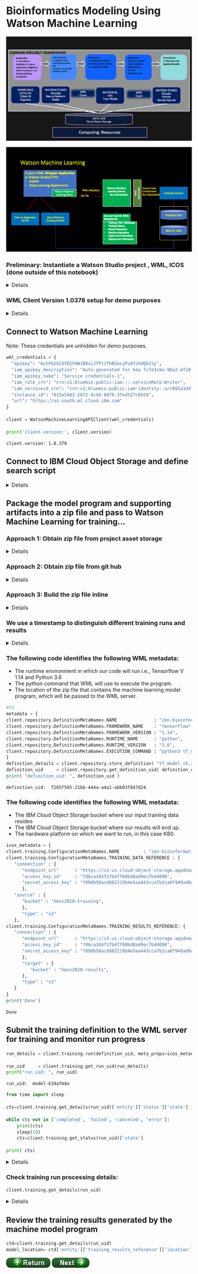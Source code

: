 # Bioinformatics Modeling Using Watson Machine Learning

![png](images/CommonProjectFramework.png)

![png](images/WML-081120.png)


### Preliminary:  Instantiate a Watson Studio project , WML, ICOS (done outside of this notebook)

<details>

```python
from project_lib import Project
project = Project.access()
storage_credentials = project.get_storage_metadata()
```

```python
!pip uninstall  wget -y
!pip install wget

#!pip uninstall watson-machine-learning-client-V4 -y 
#!pip install watson-machine-learning-client-V4

!pip uninstall watson-machine-learning-client -y
!pip install watson-machine-learning-client==1.0.378
```

```python
import matplotlib.pyplot as plt
import matplotlib.image as mpimg
```
</details>

### WML Client Version 1.0378 setup for demo purposes

<details>
```python
import sys, os, imp
```


```python
print(sys.path)
```

    ['', '/cc-home/_global_/python-3.6', '/cc-home/_global_/python-3', '/user-home/_global_/python-3.6', '/user-home/_global_/python-3', '/opt/conda/envs/Python-3.6/lib/python36.zip', '/opt/conda/envs/Python-3.6/lib/python3.6', '/opt/conda/envs/Python-3.6/lib/python3.6/lib-dynload', '/home/wsuser/.local/lib/python3.6/site-packages', '/opt/conda/envs/Python-3.6/lib/python3.6/site-packages', '/opt/conda/envs/Python-3.6/lib/python3.6/site-packages/IPython/extensions', '/home/wsuser/.ipython']



```python
sys.path.reverse()
from watson_machine_learning_client import WatsonMachineLearningAPIClient
sys.path.reverse()
print("Done")
```

    Done

</details>

## Connect to Watson Machine Learning

Note: These credentials are unhidden for demo purposes.


```python
wml_credentials = {
  "apikey": "AvtF6zGC6YD2FHWiB9viJTFtzTbBZecyPzAYzh0Q6ISy",
  "iam_apikey_description": "Auto-generated for key fc7e3c6e-98a2-4f10-81c4-edcb67ab5ba4",
  "iam_apikey_name": "Service credentials-1",
  "iam_role_crn": "crn:v1:bluemix:public:iam::::serviceRole:Writer",
  "iam_serviceid_crn": "crn:v1:bluemix:public:iam-identity::a/c095a1d4738948bf43a84feb693c0d52::serviceid:ServiceId-989b8f81-f13f-4ca0-a2a3-3f71a1b51db7",
  "instance_id": "615a5483-2072-4c9d-8d76-3fed527c6b59",
  "url": "https://us-south.ml.cloud.ibm.com"
}

client = WatsonMachineLearningAPIClient(wml_credentials)

print('client.version:', client.version)
```

    client.version: 1.0.378


## Connect to IBM Cloud Object Storage and define search script

<details>

```python
icos_credentials={
  "apikey": "uSYOgQRcMVikimnEwccgQcNW7xwp-ckXyB-8H-qhb2u-",
  "cos_hmac_keys": {
    "access_key_id": "7b602b4cefa5483e8ee7d731e3275c52",
    "secret_access_key": "3ac90cff6372194eb258b07f761bea92b7b1740923d3ad9e"
  },
  "endpoints": "https://control.cloud-object-storage.cloud.ibm.com/v2/endpoints",
  "iam_apikey_description": "Auto-generated for key 7b602b4c-efa5-483e-8ee7-d731e3275c52",
  "iam_apikey_name": "HIMSS2020-Credential",
  "iam_role_crn": "crn:v1:bluemix:public:iam::::serviceRole:Writer",
  "iam_serviceid_crn": "crn:v1:bluemix:public:iam-identity::a/c095a1d4738948bf43a84feb693c0d52::serviceid:ServiceId-24edfd07-f9ab-46f0-be92-d8203b252328",
  "resource_instance_id": "crn:v1:bluemix:public:cloud-object-storage:global:a/c095a1d4738948bf43a84feb693c0d52:b342a808-6323-46bd-844b-e01bc0671f9b::"
}

import ibm_boto3
from ibm_botocore.client import Config, ClientError
from datetime import datetime
import time


# Constants for IBM COS values
COS_ENDPOINT = "https://s3.us.cloud-object-storage.appdomain.cloud" # Current list avaiable at https://control.cloud-object-storage.cloud.ibm.com/v2/endpoints
COS_API_KEY_ID = icos_credentials["apikey"] # eg "W00YiRnLW4a3fTjMB-odB-2ySfTrFBIQQWanc--P3byk"
COS_AUTH_ENDPOINT = 'https://iam.bluemix.net/oidc/token'
COS_RESOURCE_CRN = icos_credentials["resource_instance_id"]

training_bucket = 'hmss2020-training'
results_bucket  = 'hmss2020-results'

# Create resource
cos = ibm_boto3.resource("s3",
    ibm_api_key_id=COS_API_KEY_ID,
    ibm_service_instance_id=COS_RESOURCE_CRN,
    ibm_auth_endpoint=COS_AUTH_ENDPOINT,
    config=Config(signature_version="oauth"),
    endpoint_url=COS_ENDPOINT
)
cos_client = ibm_boto3.client("s3",
    ibm_api_key_id=COS_API_KEY_ID,
    ibm_service_instance_id=COS_RESOURCE_CRN,
    ibm_auth_endpoint=COS_AUTH_ENDPOINT,
    config=Config(signature_version="oauth"),
    endpoint_url=COS_ENDPOINT
)

def get_download_list(bucket_name,model_location,cos=cos):
    
    print("Retrieving relevant bucket contents from: {} Model_location: {}\n".format(bucket_name,model_location)) 
    download_list=[]
    try:
        files = cos.Bucket(bucket_name).objects.all()
        for file in files: 
            item=file.key.split('/')
            if 'bioinformatics' in item[1] and model_location in item[0]:
                print(file.key)
                download_list.append(file.key)
                fn=file.key.split('/')[1]
                cos_client.download_file('hmss2020-results',Key=file.key,Filename=fn)
                     
    except ClientError as be:
        print("CLIENT ERROR: {0}\n".format(be))
    except Exception as e:
        print("Unable to retrieve bucket contents: {0}".format(e))
    return download_list  
```
</details>

##  Package the model program and supporting artifacts into a zip file and pass to Watson Machine Learning for training...

### Approach 1:  Obtain zip file from project asset storage

<details>

```python
!cp /project_data/data_asset/tf_model_v5.zip .
```
</details>

### Approach 2: Obtain zip file from git hub
<details>

import os
import wget
filename = 'tf_model_v5.zip'

url= 'https://github.com/fjgreco/Bioinformatics/blob/master/tf_model_v5.zip?raw=true'

# NOTE: If you are re-running this code block again, having changed the model or adding your own custom model
# be careful to ensure that your new model is the one which is truly downloaded.

if not os.path.isfile( filename ):
    print("File {} not found, Downloading from {}".format(filename,url))
    wget.download(url)
</details>

### Approach 3: Build the zip file inline
<details>

%%bash
(if [ ! -d "tf_model_v5" ] 
 then mkdir tf_model_v5 
 fi
 cp /project_data/data_asset/neural_network_v5.py tf_model_v5
 zip -r tf_model_v5.zip tf_model_v5 )
## Define a  WML training run

</details>

### We use a timestamp to distinguish different training runs and results

<details>

```python
import datetime

print('Timestamp: {:%Y%m%d%H%M%S}'.format(datetime.datetime.now()))
ts='{:%Y%m%d%H%M%S}'.format(datetime.datetime.now())
print(ts)
```

    Timestamp: 20200302233424
    20200302233424

</details>

### The following code identifies the following WML metadata:
<ul>
<li>The runtime environment in which our code will run i.e., Tensorflow V 1.14 and Python 3.6
<li>The python command that WML will use to execute the program. 
<li>The location of the zip file that contains the machine learning model program, which will be passed to the WML server.
</ul>


```python
#V3
metadata = {
client.repository.DefinitionMetaNames.NAME              : "zen-bioinformatics-training_v3nn5_"+ts,
client.repository.DefinitionMetaNames.FRAMEWORK_NAME    : "tensorflow",
client.repository.DefinitionMetaNames.FRAMEWORK_VERSION : "1.14",
client.repository.DefinitionMetaNames.RUNTIME_NAME      : "python",
client.repository.DefinitionMetaNames.RUNTIME_VERSION   : "3.6",
client.repository.DefinitionMetaNames.EXECUTION_COMMAND : "python3 tf_model_v5/neural_network_v5.py --sequencesFile ${DATA_DIR}/sequences.txt --labelsFile ${DATA_DIR}/labels.txt" 
}
definition_details = client.repository.store_definition( "tf_model_v5.zip", meta_props=metadata )
definition_uid     = client.repository.get_definition_uid( definition_details )
print( "definition_uid: ", definition_uid )
```

    definition_uid:  f205f565-21bb-444a-a4a1-abb03f847d24


### The following code identifies the following WML metadata:
<ul>
<li>The IBM Cloud Object Storage bucket where our input training data resides 
<li>The IBM Cloud Object Storage bucket where our results will end up. 
<li>The hardware platform on which we want to run, in this case K80.
</ul>


```python
icos_metadata = {
client.training.ConfigurationMetaNames.NAME         : "zen-bioinformatics-training-run_v3nn5_"+ts,
client.training.ConfigurationMetaNames.TRAINING_DATA_REFERENCE : {
   "connection" : { 
      "endpoint_url"      : "https://s3.us.cloud-object-storage.appdomain.cloud",
      "access_key_id"     : "7d6ca104f1fb4ff88bd8ad9ec7bdd090",
      "secret_access_key" : "f89db50acd602219b4e5aa443cca7b2ca8f949ad0ca927ed"
      },
   "source" : { 
      "bucket" : "hmss2020-training",
      },
      "type" : "s3"
   },
client.training.ConfigurationMetaNames.TRAINING_RESULTS_REFERENCE: {
   "connection" : {
      "endpoint_url"      : "https://s3.us.cloud-object-storage.appdomain.cloud",
      "access_key_id"     : "7d6ca104f1fb4ff88bd8ad9ec7bdd090",
      "secret_access_key" : "f89db50acd602219b4e5aa443cca7b2ca8f949ad0ca927ed"
      },
      "target" : {
         "bucket" : "hmss2020-results",
      },
      "type" : "s3"
   }
}
print('Done')
```

    Done


## Submit the training definition to the WML server for training and monitor run progress


```python
run_details = client.training.run(definition_uid, meta_props=icos_metadata)

run_uid     = client.training.get_run_uid(run_details)
print("run_uid: ", run_uid)
```

    run_uid:  model-k34afm4o



```python
from time import sleep

cts=client.training.get_details(run_uid)['entity']['status']['state']

while cts not in ['completed', 'failed', 'canceled', 'error']:
    print(cts)
    sleep(10)
    cts=client.training.get_status(run_uid)['state']
    
print( cts)
```
<details>
    pending
    pending
    pending
    pending
    pending
    pending
    pending
    running
    running
    running
    running
    running
    running
    running
    running
    running
    running
    running
    running
    completed
</details>        


### Check  training run processing details:


```python
client.training.get_details(run_uid)
```


<details>

    {'entity': {'model_definition': {'definition_href': 'https://us-south.ml.cloud.ibm.com/v3/ml_assets/training_definitions/f205f565-21bb-444a-a4a1-abb03f847d24',
       'execution': {'command': 'python3 tf_model_v5/neural_network_v5.py --sequencesFile ${DATA_DIR}/sequences.txt --labelsFile ${DATA_DIR}/labels.txt',
        'compute_configuration': {'name': 'k80'}},
       'framework': {'name': 'tensorflow', 'version': '1.14'},
       'name': 'zen-bioinformatics-training-run_v3nn5_20200302233424'},
      'status': {'current_at': '2020-03-02T23:40:47.919Z',
       'finished_at': '2020-03-02T23:39:39.769Z',
       'message': 'training-WyAzx1lWg: ',
       'metrics': [],
       'running_at': '2020-03-02T23:37:44.450Z',
       'state': 'completed',
       'submitted_at': '2020-03-02T23:37:33.627Z'},
      'training_data_reference': {'connection': {'access_key_id': '7d6ca104f1fb4ff88bd8ad9ec7bdd090',
        'endpoint_url': 'https://s3.us.cloud-object-storage.appdomain.cloud',
        'secret_access_key': 'f89db50acd602219b4e5aa443cca7b2ca8f949ad0ca927ed'},
       'location': {'bucket': 'hmss2020-training'},
       'type': 's3'},
      'training_results_reference': {'connection': {'access_key_id': '7d6ca104f1fb4ff88bd8ad9ec7bdd090',
        'endpoint_url': 'https://s3.us.cloud-object-storage.appdomain.cloud',
        'secret_access_key': 'f89db50acd602219b4e5aa443cca7b2ca8f949ad0ca927ed'},
       'location': {'bucket': 'hmss2020-results',
        'model_location': 'training-WyAzx1lWg'},
       'type': 's3'}},
     'metadata': {'created_at': '2020-03-02T23:37:30.982Z',
      'guid': 'model-k34afm4o',
      'modified_at': '2020-03-02T23:37:30.982Z',
      'url': '/v3/models/model-k34afm4o'}}

</details>

## Review  the training results generated by the machine model program


```python
ctd=client.training.get_details(run_uid)
model_location= ctd['entity']['training_results_reference']['location']['model_location'] 
```


[![return](../buttons/return.png)](../README.md#WML)
[![return](../buttons/next.png)](./evaluation.md)
